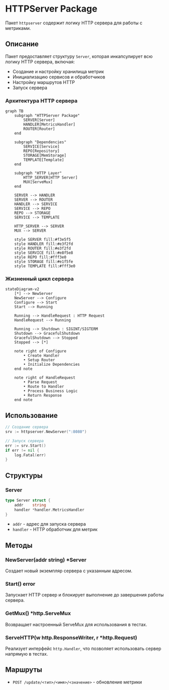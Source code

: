 # HTTPServer Package

Пакет `httpserver` содержит логику HTTP сервера для работы с метриками.

## Описание

Пакет предоставляет структуру `Server`, которая инкапсулирует всю логику HTTP сервера, включая:
- Создание и настройку хранилища метрик
- Инициализацию сервисов и обработчиков
- Настройку маршрутов HTTP
- Запуск сервера

### Архитектура HTTP сервера

```mermaid
graph TB
    subgraph "HTTPServer Package"
        SERVER[Server]
        HANDLER[MetricsHandler]
        ROUTER[Router]
    end
    
    subgraph "Dependencies"
        SERVICE[Service]
        REPO[Repository]
        STORAGE[MemStorage]
        TEMPLATE[Template]
    end
    
    subgraph "HTTP Layer"
        HTTP_SERVER[HTTP Server]
        MUX[ServeMux]
    end
    
    SERVER --> HANDLER
    SERVER --> ROUTER
    HANDLER --> SERVICE
    SERVICE --> REPO
    REPO --> STORAGE
    SERVICE --> TEMPLATE
    
    HTTP_SERVER --> SERVER
    MUX --> SERVER
    
    style SERVER fill:#f3e5f5
    style HANDLER fill:#e3f2fd
    style ROUTER fill:#e3f2fd
    style SERVICE fill:#e8f5e8
    style REPO fill:#fff3e0
    style STORAGE fill:#e1f5fe
    style TEMPLATE fill:#fff3e0
```

### Жизненный цикл сервера

```mermaid
stateDiagram-v2
    [*] --> NewServer
    NewServer --> Configure
    Configure --> Start
    Start --> Running
    
    Running --> HandleRequest : HTTP Request
    HandleRequest --> Running
    
    Running --> Shutdown : SIGINT/SIGTERM
    Shutdown --> GracefulShutdown
    GracefulShutdown --> Stopped
    Stopped --> [*]
    
    note right of Configure
        • Create Handler
        • Setup Router
        • Initialize Dependencies
    end note
    
    note right of HandleRequest
        • Parse Request
        • Route to Handler
        • Process Business Logic
        • Return Response
    end note
```

## Использование

```go
// Создание сервера
srv := httpserver.NewServer(":8080")

// Запуск сервера
err := srv.Start()
if err != nil {
    log.Fatal(err)
}
```

## Структуры

### Server

```go
type Server struct {
    addr    string
    handler *handler.MetricsHandler
}
```

- `addr` - адрес для запуска сервера
- `handler` - HTTP обработчик для метрик

## Методы

### NewServer(addr string) *Server

Создает новый экземпляр сервера с указанным адресом.

### Start() error

Запускает HTTP сервер и блокирует выполнение до завершения работы сервера.

### GetMux() *http.ServeMux

Возвращает настроенный ServeMux для использования в тестах.

### ServeHTTP(w http.ResponseWriter, r *http.Request)

Реализует интерфейс `http.Handler`, что позволяет использовать сервер напрямую в тестах.

## Маршруты

- `POST /update/<тип>/<имя>/<значение>` - обновление метрики 